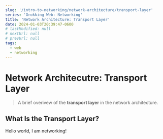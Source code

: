 ```yaml
---
slug: '/intro-to-networking/network-architecture/transport-layer'
series: 'Grokking Web: Networking'
title: 'Network Architecture: Transport Layer'
date: 2024-01-03T20:39:47-0600
# lastModified: null
# nextUrl: null
# prevUrl: null
tags:
  - web
  - networking
---
```


# Network Architecutre: Transport Layer
> A brief overivew of the **transport layer** in the
> network architecture.

## What Is the Transport Layer?
Hello world, I am networking!